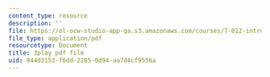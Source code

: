```yaml
---
content_type: resource
description: ''
file: https://ol-ocw-studio-app-qa.s3.amazonaws.com/courses/7-012-introduction-to-biology-fall-2004/944d3153f6dd22850d94aa7d4cf9556a_t5Y89b-3Zvc.pdf
file_type: application/pdf
resourcetype: Document
title: 3play pdf file
uid: 944d3153-f6dd-2285-0d94-aa7d4cf9556a
---
```

